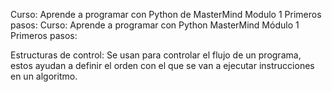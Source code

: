 Curso: Aprende a programar con Python de MasterMind Modulo 1 Primeros pasos:
Curso: Aprende a programar con Python 
MasterMind Módulo 1 Primeros pasos:

Estructuras de control:
Se usan para controlar el flujo de un programa, estos ayudan a definir el orden con el que se van a ejecutar instrucciones en un algoritmo.

